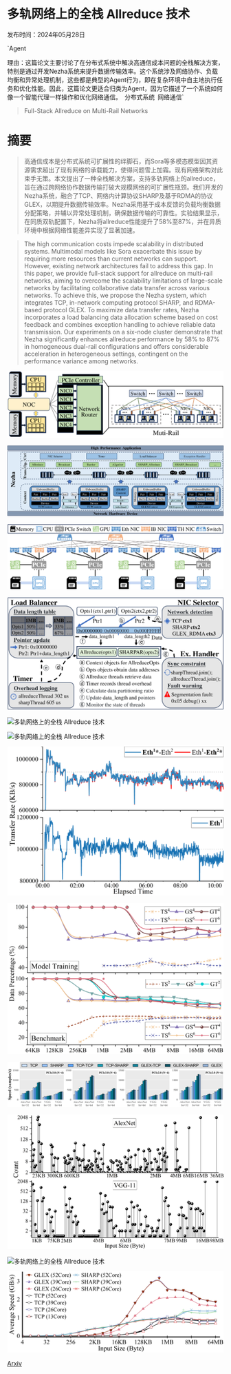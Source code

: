 # 多轨网络上的全栈 Allreduce 技术

发布时间：2024年05月28日

`Agent

理由：这篇论文主要讨论了在分布式系统中解决高通信成本问题的全栈解决方案，特别是通过开发Nezha系统来提升数据传输效率。这个系统涉及网络协作、负载均衡和异常处理机制，这些都是典型的Agent行为，即在复杂环境中自主地执行任务和优化性能。因此，这篇论文更适合归类为Agent，因为它描述了一个系统如何像一个智能代理一样操作和优化网络通信。` `分布式系统` `网络通信`

> Full-Stack Allreduce on Multi-Rail Networks

# 摘要

> 高通信成本是分布式系统可扩展性的绊脚石，而Sora等多模态模型因其资源需求超出了现有网络的承载能力，使得问题雪上加霜。现有网络架构对此束手无策。本文提出了一种全栈解决方案，支持多轨网络上的allreduce，旨在通过跨网络协作数据传输打破大规模网络的可扩展性瓶颈。我们开发的Nezha系统，融合了TCP、网络内计算协议SHARP及基于RDMA的协议GLEX，以期提升数据传输效率。Nezha采用基于成本反馈的负载均衡数据分配策略，并辅以异常处理机制，确保数据传输的可靠性。实验结果显示，在同质双轨配置下，Nezha将allreduce性能提升了58%至87%，并在异质环境中根据网络性能差异实现了显著加速。

> The high communication costs impede scalability in distributed systems. Multimodal models like Sora exacerbate this issue by requiring more resources than current networks can support. However, existing network architectures fail to address this gap. In this paper, we provide full-stack support for allreduce on multi-rail networks, aiming to overcome the scalability limitations of large-scale networks by facilitating collaborative data transfer across various networks. To achieve this, we propose the Nezha system, which integrates TCP, in-network computing protocol SHARP, and RDMA-based protocol GLEX. To maximize data transfer rates, Nezha incorporates a load balancing data allocation scheme based on cost feedback and combines exception handling to achieve reliable data transmission. Our experiments on a six-node cluster demonstrate that Nezha significantly enhances allreduce performance by 58\% to 87\% in homogeneous dual-rail configurations and offers considerable acceleration in heterogeneous settings, contingent on the performance variance among networks.

![多轨网络上的全栈 Allreduce 技术](../../../paper_images/2405.17870/x1.png)

![多轨网络上的全栈 Allreduce 技术](../../../paper_images/2405.17870/x2.png)

![多轨网络上的全栈 Allreduce 技术](../../../paper_images/2405.17870/x3.png)

![多轨网络上的全栈 Allreduce 技术](../../../paper_images/2405.17870/x4.png)

![多轨网络上的全栈 Allreduce 技术](../../../paper_images/2405.17870/t-zuhe.png)

![多轨网络上的全栈 Allreduce 技术](../../../paper_images/2405.17870/6s.png)

![多轨网络上的全栈 Allreduce 技术](../../../paper_images/2405.17870/tran.png)

![多轨网络上的全栈 Allreduce 技术](../../../paper_images/2405.17870/ratio.png)

![多轨网络上的全栈 Allreduce 技术](../../../paper_images/2405.17870/horonew.png)

![多轨网络上的全栈 Allreduce 技术](../../../paper_images/2405.17870/para.png)

![多轨网络上的全栈 Allreduce 技术](../../../paper_images/2405.17870/horobili.png)

![多轨网络上的全栈 Allreduce 技术](../../../paper_images/2405.17870/cpu.png)

[Arxiv](https://arxiv.org/abs/2405.17870)